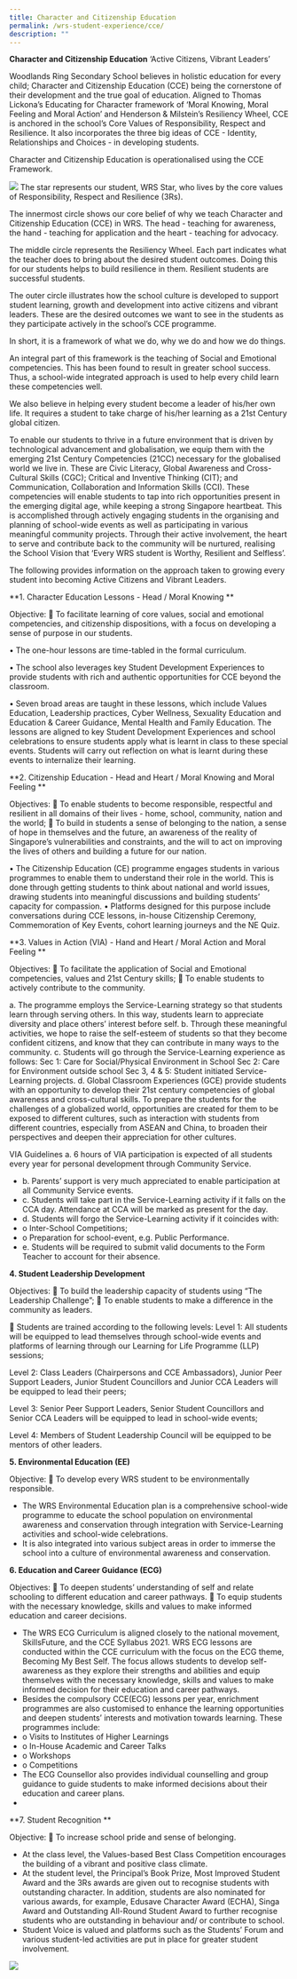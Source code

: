 ```yaml
---
title: Character and Citizenship Education
permalink: /wrs-student-experience/cce/
description: ""
---
```

**Character and Citizenship Education**
‘Active Citizens, Vibrant Leaders’

Woodlands Ring Secondary School believes in holistic education for every child; Character and Citizenship Education (CCE) being the cornerstone of their development and the true goal of education. Aligned to Thomas Lickona’s Educating for Character framework of ‘Moral Knowing, Moral Feeling and Moral Action’ and Henderson & Milstein’s Resiliency Wheel, CCE is anchored in the school’s Core Values of Responsibility, Respect and Resilience. It also incorporates the three big ideas of CCE - Identity, Relationships and Choices - in developing students.

Character and Citizenship Education is operationalised using the CCE Framework.

![](/images/Annex%205B%20-%20WRS%20CCE%20Framework.jpg)
The star represents our student, WRS Star, who lives by the core values of Responsibility, Respect and Resilience (3Rs).

The innermost circle shows our core belief of why we teach Character and Citizenship Education (CCE) in WRS. The head - teaching for awareness, the hand - teaching for application and the heart - teaching for advocacy.

The middle circle represents the Resiliency Wheel. Each part indicates what the teacher does to bring about the desired student outcomes. Doing this for our students helps to build resilience in them. Resilient students are successful students.

The outer circle illustrates how the school culture is developed to support student learning, growth and development into active citizens and vibrant leaders. These are the desired outcomes we want to see in the students as they participate actively in the school’s CCE programme.

In short, it is a framework of what we do, why we do and how we do things.

An integral part of this framework is the teaching of Social and Emotional competencies. This has been found to result in greater school success. Thus, a school-wide integrated approach is used to help every child learn these competencies well.

We also believe in helping every student become a leader of his/her own life. It requires a student to take charge of his/her learning as a 21st Century global citizen.

To enable our students to thrive in a future environment that is driven by technological advancement and globalisation, we equip them with the emerging 21st Century Competencies (21CC) necessary for the globalised world we live in. These are Civic Literacy, Global Awareness and Cross-Cultural Skills (CGC); Critical and Inventive Thinking (CIT); and Communication, Collaboration and Information Skills (CCI). These competencies will enable students to tap into rich opportunities present in the emerging digital age, while keeping a strong Singapore heartbeat. This is accomplished through actively engaging students in the organising and planning of school-wide events as well as participating in various meaningful community projects. Through their active involvement, the heart to serve and contribute back to the community will be nurtured, realising the School Vision that ‘Every WRS student is Worthy, Resilient and Selfless’.

The following provides information on the approach taken to growing every student into becoming Active Citizens and Vibrant Leaders.

**1.	Character Education Lessons - Head / Moral Knowing **

Objective:
	To facilitate learning of core values, social and emotional competencies, and citizenship dispositions, with a focus on developing a sense of purpose in our students. 

 •	The one-hour lessons are time-tabled in the formal curriculum.

•	The school also leverages key Student Development Experiences to provide students with rich and authentic opportunities for CCE beyond the classroom. 

•	Seven broad areas are taught in these lessons, which include Values Education, Leadership practices, Cyber Wellness, Sexuality Education and Education & Career Guidance, Mental Health and Family Education. The lessons are aligned to key Student Development Experiences and school celebrations to ensure students apply what is learnt in class to these special events. Students will carry out reflection on what is learnt during these events to internalize their learning.

**2.	Citizenship Education - Head and Heart / Moral Knowing and Moral Feeling **

Objectives:
	To enable students to become responsible, respectful and resilient in all domains of their lives - home, school, community, nation and the world;
	To build in students a sense of belonging to the nation, a sense of hope in themselves and the future, an awareness of the reality of Singapore’s vulnerabilities and constraints, and the will to act on improving the lives of others and building a future for our nation.
 
•	The Citizenship Education (CE) programme engages students in various programmes to enable them to understand their role in the world. This is done through getting students to think about national and world issues, drawing students into meaningful discussions and building students’ capacity for compassion.
•	Platforms designed for this purpose include conversations during CCE lessons, in-house Citizenship Ceremony, Commemoration of Key Events, cohort learning journeys and the NE Quiz.

**3.	Values in Action (VIA) - Hand and Heart / Moral Action and Moral Feeling **

Objectives:
	To facilitate the application of Social and Emotional competencies, values and 21st Century skills;
	To enable students to actively contribute to the community.

a.	The programme employs the Service-Learning strategy so that students learn through serving others. In this way, students learn to appreciate diversity and place others’ interest before self.
b.	Through these meaningful activities, we hope to raise the self-esteem of students so that they become confident citizens, and know that they can contribute in many ways to the community.
c.	Students will go through the Service-Learning experience as follows:
Sec 1: Care for Social/Physical Environment in School
Sec 2: Care for Environment outside school 
Sec 3, 4 & 5: Student initiated Service-Learning projects.
d.	Global Classroom Experiences (GCE) provide students with an opportunity to develop their 21st  century competencies of global awareness and cross-cultural skills. To prepare the students for the challenges of a globalized world, opportunities are created for them to be exposed to different cultures, such as interaction with students from different countries, especially from ASEAN and China, to broaden their perspectives and deepen their appreciation for other cultures.

VIA Guidelines
 a.	6 hours of VIA participation is expected of all students every year for personal development through Community Service.
* b.	Parents’ support is very much appreciated to enable participation at all Community Service events.
* c.	Students will take part in the Service-Learning activity if it falls on the CCA day. Attendance at CCA will be marked as present for the day.
* d.	Students will forgo the Service-Learning activity if it coincides with:
* o	Inter-School Competitions;
* o	Preparation for school-event, e.g. Public Performance.
* e.	Students will be required to submit valid documents to the Form Teacher to account for their absence.

**4.	Student Leadership Development**

Objectives:
	To build the leadership capacity of students using “The Leadership Challenge”;
	To enable students to make a difference in the community as leaders.

	Students are trained according to the following levels:
Level 1: All students will be equipped to lead themselves through school-wide events and platforms of learning through our Learning for Life Programme (LLP) sessions;

Level 2: Class Leaders (Chairpersons and CCE Ambassadors), Junior Peer Support Leaders, Junior Student Councillors and Junior CCA Leaders will be equipped to lead their peers;

Level 3: Senior Peer Support Leaders, Senior Student Councillors and Senior CCA Leaders will be equipped to lead in school-wide events;

Level 4: Members of Student Leadership Council will be equipped to be mentors of other leaders.

**5.	Environmental Education (EE)** 

Objective:
	To develop every WRS student to be environmentally responsible. 

*	The WRS Environmental Education plan is a comprehensive school-wide programme to educate the school population on environmental awareness and conservation through integration with Service-Learning activities and school-wide celebrations.
*	It is also integrated into various subject areas in order to immerse the school into a culture of environmental awareness and conservation.

**6.	Education and Career Guidance (ECG)**

Objectives:
	To deepen students’ understanding of self and relate schooling to different education and career pathways.
	To equip students with the necessary knowledge, skills and values to make informed education and career decisions.

*	The WRS ECG Curriculum is aligned closely to the national movement, SkillsFuture, and the CCE Syllabus 2021. WRS ECG lessons are conducted within the CCE curriculum with the focus on the ECG theme, Becoming My Best Self. The focus allows students to develop self-awareness as they explore their strengths and abilities and equip themselves with the necessary knowledge, skills and values to make informed decision for their education and career pathways.
*	Besides the compulsory CCE(ECG) lessons per year, enrichment programmes are also customised to enhance the learning opportunities and deepen students’ interests and motivation towards learning. These programmes include:
* o	Visits to Institutes of Higher Learnings
* o	In-House Academic and Career Talks
* o	Workshops
* o	Competitions
*	The ECG Counsellor also provides individual counselling and group guidance to guide students to make informed decisions about their education and career plans.
* 
**7.	Student Recognition **

Objective:
	To increase school pride and sense of belonging.

*	At the class level, the Values-based Best Class Competition encourages the building of a vibrant and positive class climate.
*	At the student level, the Principal’s Book Prize, Most Improved Student Award and the 3Rs awards are given out to recognise students with outstanding character. In addition, students are also nominated for various awards, for example, Edusave Character Award (ECHA), Singa Award and Outstanding All-Round Student Award to further recognise students who are outstanding in behaviour and/ or contribute to school.
*	Student Voice is valued and platforms such as the Students’ Forum and various student-led activities are put in place for greater student involvement.


![](/images/Be%20kind.jpg)
